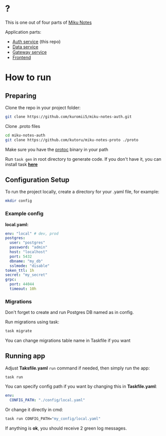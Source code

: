# ?

This is one out of four parts of [Miku Notes]()

Application parts:
- [Auth service](https://github.com/kuromii5/miku-notes-auth) (this repo)
- [Data service](https://github.com/kutoru/miku-notes-data)
- [Gateway service](https://github.com/kutoru/miku-notes-gateway)
- [Frontend](https://github.com/kinokorain/Miku-notes-frontend)


# How to run

## Preparing

Clone the repo in your project folder:

```bash
git clone https://github.com/kuromii5/miku-notes-auth.git
```

Clone .proto files

```bash
cd miku-notes-auth
git clone https://github.com/kutoru/miku-notes-proto ./proto
```
Make sure you have the [protoc](https://grpc.io/docs/protoc-installation) binary in your path

Run ```task gen``` in root directory to generate code. If you don't have it, you can install task [**here**](https://taskfile.dev/installation/)

## Configuration Setup

To run the project locally, create a directory for your .yaml file, for example:

```bash
mkdir config
```

### Example config

**local.yaml:**

```yaml
env: "local" # dev, prod
postgres:
  user: "postgres"
  password: "admin"
  host: "localhost"
  port: 5432
  dbname: "my_db"
  sslmode: "disable"
token_ttl: 1h
secret: "my_secret"
grpc:
  port: 44044
  timeout: 10h
```

### Migrations

Don't forget to create and run Postgres DB named as in config.

Run migrations using task:
```bash
task migrate
```
You can change migrations table name in Taskfile if you want

## Running app

Adjust **Taksfile.yaml**
```run``` command if needed, then simply run the app:
```
task run
```
You can specify config path if you want by changing this in **Taskfile.yaml**:
```yaml
env:
  CONFIG_PATH: "./config/local.yaml"
```
Or change it directly in cmd:
```bash
task run CONFIG_PATH="my_config/local.yaml"
```

If anything is **ok**, you should receive 2 green log messages.
